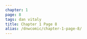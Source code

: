 ```yaml
---
chapter: 1
page: 8
tags: dan vitaly
title: Chapter 1 Page 8
alias: /dnwcomic/chapter-1-page-8/
---
```

